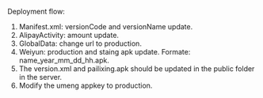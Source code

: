 Deployment flow:
1. Manifest.xml: versionCode and versionName update.
2. AlipayActivity: amount update.
3. GlobalData: change url to production.
4. Weiyun: production and staing apk update. Formate: name_year_mm_dd_hh.apk.
5. The version.xml and pailixing.apk should be updated in the public folder in the server.
6. Modify the umeng appkey to production.
